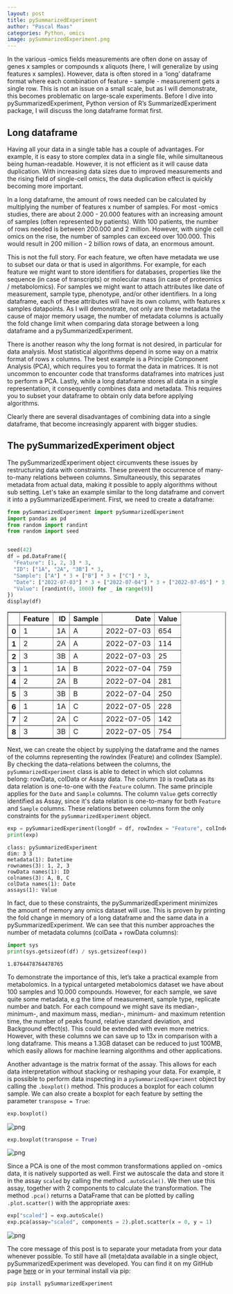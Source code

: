 ```yaml
---
layout: post
title: pySummarizedExperiment
author: "Pascal Maas"
categories: Python, omics
image: pySummarizedExperiment.png
---
```


In the various -omics fields measurements are often done on assay of
genes x samples or compounds x aliquots (here, I will generalize by
using features x samples). However, data is often stored in a ‘long’
dataframe format where each combination of feature - sample -
measurement gets a single row. This is not an issue on a small scale,
but as I will demonstrate, this becomes problematic on large-scale
experiments. Before I dive into pySummarizedExperiment, Python version
of R’s SummarizedExperiment package, I will discuss the long dataframe
format first. 

## Long dataframe

Having all your data in a single table has a couple of advantages. For example, it is easy to store
complex data in a single file, while simultaneous being human-readable.
However, it is not efficient as it will cause data duplication. With
increasing data sizes due to improved measurements and the rising field
of single-cell omics, the data duplication effect is quickly becoming
more important.

In a long dataframe, the amount of rows needed can be calculated by
multiplying the number of features x number of samples. For most -omics
studies, there are about 2.000 - 20.000 features with an increasing
amount of samples (often represented by patients). With 100 patients,
the number of rows needed is between 200.000 and 2 million. However,
with single cell omics on the rise, the number of samples can exceed
over 100.000. This would result in 200 million - 2 billion rows of data,
an enormous amount.

This is not the full story. For each feature, we often have metadata we
use to subset our data or that is used in algorithms. For example, for
each feature we might want to store identifiers for databases,
properties like the sequence (in case of transcripts) or molecular mass
(in case of proteomics / metabolomics). For samples we might want to
attach attributes like date of measurement, sample type, phenotype,
and/or other identifiers. In a long dataframe, each of these attributes
will have its own column, with features x samples datapoints. As I will
demonstrate, not only are these metadata the cause of major memory
usage, the number of metadata columns is actually the fold change limit
when comparing data storage between a long dataframe and a
pySummarizedExperiment.

There is another reason why the long format is not desired, in
particular for data analysis. Most statistical algorithms depend in some
way on a matrix format of rows x columns. The best example is a
Principle Component Analysis (PCA), which requires you to format the
data in matrices. It is not uncommon to encounter code that transforms
dataframes into matrices just to perform a PCA. Lastly, while a long
dataframe stores all data in a single representation, it consequently
combines data and metadata. This requires you to subset your dataframe
to obtain only data before applying algorithms.

Clearly there are several disadvantages of combining data into a single
dataframe, that become increasingly apparent with bigger studies.

## The pySummarizedExperiment object

The pySummarizedExperiment object circumvents these issues by
restructuring data with constraints. These prevent the occurrence of
many-to-many relations between columns. Simultaneously, this
separates metadata from actual data, making it possible to apply
algorithms without sub setting. Let's take an example similar to the long dataframe and convert it into a pySummarizedExperiment. First, we need to create a dataframe:


```python
from pySummarizedExperiment import pySummarizedExperiment
import pandas as pd
from random import randint
from random import seed


seed(42)
df = pd.DataFrame({
  "Feature": [1, 2, 3] * 3,
  "ID": ["1A", "2A", "3B"] * 3,
  "Sample": ["A"] * 3 + ["B"] * 3 + ["C"] * 3,
  "Date": ["2022-07-03"] * 3 + ["2022-07-04"] * 3 + ["2022-07-05"] * 3,
  "Value": [randint(0, 1000) for _ in range(9)]
})
display(df)
```


<div>
<style scoped>
    .dataframe tbody tr th:only-of-type {
        vertical-align: middle;
    }

    .dataframe tbody tr th {
        vertical-align: top;
    }

    .dataframe thead th {
        text-align: right;
    }
</style>
<table border="1" class="dataframe">
  <thead>
    <tr style="text-align: right;">
      <th></th>
      <th>Feature</th>
      <th>ID</th>
      <th>Sample</th>
      <th>Date</th>
      <th>Value</th>
    </tr>
  </thead>
  <tbody>
    <tr>
      <th>0</th>
      <td>1</td>
      <td>1A</td>
      <td>A</td>
      <td>2022-07-03</td>
      <td>654</td>
    </tr>
    <tr>
      <th>1</th>
      <td>2</td>
      <td>2A</td>
      <td>A</td>
      <td>2022-07-03</td>
      <td>114</td>
    </tr>
    <tr>
      <th>2</th>
      <td>3</td>
      <td>3B</td>
      <td>A</td>
      <td>2022-07-03</td>
      <td>25</td>
    </tr>
    <tr>
      <th>3</th>
      <td>1</td>
      <td>1A</td>
      <td>B</td>
      <td>2022-07-04</td>
      <td>759</td>
    </tr>
    <tr>
      <th>4</th>
      <td>2</td>
      <td>2A</td>
      <td>B</td>
      <td>2022-07-04</td>
      <td>281</td>
    </tr>
    <tr>
      <th>5</th>
      <td>3</td>
      <td>3B</td>
      <td>B</td>
      <td>2022-07-04</td>
      <td>250</td>
    </tr>
    <tr>
      <th>6</th>
      <td>1</td>
      <td>1A</td>
      <td>C</td>
      <td>2022-07-05</td>
      <td>228</td>
    </tr>
    <tr>
      <th>7</th>
      <td>2</td>
      <td>2A</td>
      <td>C</td>
      <td>2022-07-05</td>
      <td>142</td>
    </tr>
    <tr>
      <th>8</th>
      <td>3</td>
      <td>3B</td>
      <td>C</td>
      <td>2022-07-05</td>
      <td>754</td>
    </tr>
  </tbody>
</table>
</div>


Next, we can create the object by supplying the dataframe and the names of the columns representing the rowIndex (Feature) and colIndex (Sample). By checking the data-relations between the columns, the `pySummarizedExperiment` class is able to detect in which slot columns belong: rowData, colData or Assay data. The column `ID` is rowData as its data relation is one-to-one with the `Feature` column. The same principle applies for the `Date` and `Sample` columns. The column `Value` gets correctly identified as Assay, since it's data relation is one-to-many for both `Feature` and `Sample` columns. These relations between columns form the only constraints for the `pySummarizedExperiment` object.


```python
exp = pySummarizedExperiment(longDf = df, rowIndex = "Feature", colIndex = "Sample")
print(exp)
```

    class: pySummarizedExperiment
    dim: 3 3
    metadata(1): Datetime
    rownames(3): 1, 2, 3
    rowData names(1): ID
    colnames(3): A, B, C
    colData names(1): Date
    assays(1): Value
    

In fact, due to these constraints, the pySummarizedExperiment minimizes
the amount of memory any omics dataset will use. This is proven by
printing the fold change in memory of a long dataframe and the
same data in a pySummarizedExperiment. We can see that this number
approaches the number of metadata columns (colData + rowData columns):


```python
import sys
print(sys.getsizeof(df) / sys.getsizeof(exp))
```

    1.8764478764478765
    

To demonstrate the importance of this, let’s take a practical example from metabolomics. In a typical
untargeted metabolomics dataset we have about 100 samples and 10.000
compounds. However, for each sample, we save quite some metadata, e.g the time of measurement, 
sample type, replicate number and batch. For each compound we
might save its median-, minimum-, and maximum mass, median-, minimum- and maximum retention time, the number of peaks found, relative standard deviation,
and Background effect(s). This could be extended with even more metrics. However, with these columns we can save up to 13x
in comparison with a long dataframe. This means a 1.3GB dataset can be
reduced to just 100MB, which easily allows for machine learning algorithms and other applications.

Another advantage is the matrix format of the assay. This allows for each data interpretation without stacking or reshaping your data. For example, it is possible to perform data inspecting in a `pySummarizedExperiment` object by calling the `.boxplot()` method. This produces a boxplot for each column sample. We can also create a boxplot for each feature by setting the parameter `transpose = True`: 


```python
exp.boxplot()
```
    
![png](https://github.com/Pascallio/pascallio.github.io/tree/main/assets/img/blog_10_1.png)

```python
exp.boxplot(transpose = True)
```

![png](https://github.com/Pascallio/pascallio.github.io/tree/main/assets/img/blog_11_1.png)

Since a PCA is one of the most common transformations applied on -omics data, it is natively supported as well. First we autoscale the data and store it in the assay `scaled` by calling the method `.autoScale()`. We then use this assay, together with 2 components to calculate the transformation. The method `.pca()` returns a DataFrame that can be plotted by calling `.plot.scatter()` with the appropriate axes:


```python
exp["scaled"] = exp.autoScale()
exp.pca(assay="scaled", components = 2).plot.scatter(x = 0, y = 1)
```
    
![png](https://github.com/Pascallio/pascallio.github.io/tree/main/assets/img/blog_13_1.png)
    
The core message of this post is to separate your metadata from your
data whenever possible. To still have all (meta)data available in a
single object, pySummarizedExperiment was developed. You can find it on my GitHub page [here](pascallio.github.com/pySummarizedExperiment) or in your terminal install via pip:

```{bash}
pip install pySummarizedExperiment
```
